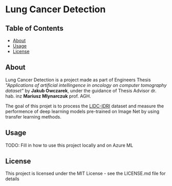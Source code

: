 # Lung Cancer Detection

## Table of Contents
- [About](#about)
- [Usage](#usage)
- [License](#license)

## About
Lung Cancer Detection is a project made as part of Engineers Thesis *"Applications of artificial intellingence in oncology on computer tomography dataset"* by **Jakub Owczarek**, under the guidance of Thesis Advisor dr. hab. inz **Mariusz Mlynarczuk** prof. AGH.
<br>

The goal of this projet is to process the [LIDC-IDRI](https://wiki.cancerimagingarchive.net/pages/viewpage.action?pageId=1966254) dataset and measure the performence of deep learning models pre-trained on Image Net by using transfer learning methods.

## Usage

TODO: Fill in how to use this project locally and on Azure ML

## License
This project is licensed under the MIT License - see the LICENSE.md file for details
